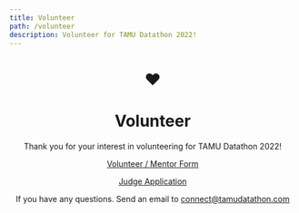 ```yaml
---
title: Volunteer
path: /volunteer
description: Volunteer for TAMU Datathon 2022!
---
```

<center> 

# ❤️
# Volunteer

Thank you for your interest in volunteering for TAMU Datathon 2022! 


<p><a target="_blank" href="https://www.signupgenius.com/go/10c0e45aaa92ba1fcc43-volunteermentor">Volunteer / Mentor Form</a></p>
<p><a target="_blank" href="https://forms.gle/MXAdHXjbFPMdMPRQ6">Judge Application</a></p>If you have any questions. Send an email to <a href="mailto:connect@tamudatathon.com">connect@tamudatathon.com</a>

</center>